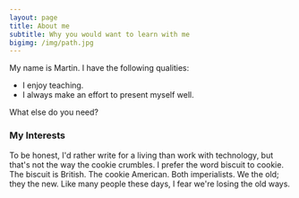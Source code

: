 ```yaml
---
layout: page
title: About me
subtitle: Why you would want to learn with me
bigimg: /img/path.jpg
---
```


My name is Martin. I have the following qualities:

- I enjoy teaching.
- I always make an effort to present myself well.

What else do you need?

### My Interests

To be honest, I'd rather write for a living than work with technology, but that's not the way the cookie crumbles. I prefer the word biscuit to cookie. The biscuit is British. The cookie American. Both imperialists. We the old; they the new. Like many people these days, I fear we're losing the old ways.
